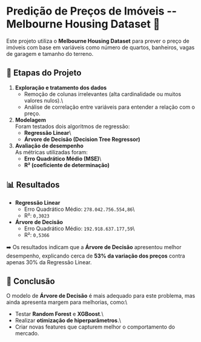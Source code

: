 # Predição de Preços de Imóveis -- Melbourne Housing Dataset 🏡
Este projeto utiliza o **Melbourne Housing Dataset** para prever o preço
de imóveis com base em variáveis como número de quartos, banheiros,
vagas de garagem e tamanho do terreno.

## 🔎 Etapas do Projeto

1.  **Exploração e tratamento dos dados**
    -   Remoção de colunas irrelevantes (alta cardinalidade ou muitos
        valores nulos).\
    -   Análise de correlação entre variáveis para entender a relação
        com o preço.
2.  **Modelagem**\
    Foram testados dois algoritmos de regressão:
    -   **Regressão Linear**\
    -   **Árvore de Decisão (Decision Tree Regressor)**
3.  **Avaliação de desempenho**\
    As métricas utilizadas foram:
    -   **Erro Quadrático Médio (MSE)**\
    -   **R² (coeficiente de determinação)**

## 📊 Resultados

-   **Regressão Linear**
    -   Erro Quadrático Médio: `278.042.756.554,86`\
    -   R²: `0,3023`
-   **Árvore de Decisão**
    -   Erro Quadrático Médio: `192.918.637.177,59`\
    -   R²: `0,5366`

➡️ Os resultados indicam que a **Árvore de Decisão** apresentou melhor
desempenho, explicando cerca de **53% da variação dos preços** contra
apenas 30% da Regressão Linear.

## 🚀 Conclusão

O modelo de **Árvore de Decisão** é mais adequado para este problema,
mas ainda apresenta margem para melhorias, como:\
- Testar **Random Forest** e **XGBoost**.\
- Realizar **otimização de hiperparâmetros**.\
- Criar novas features que capturem melhor o comportamento do mercado.
